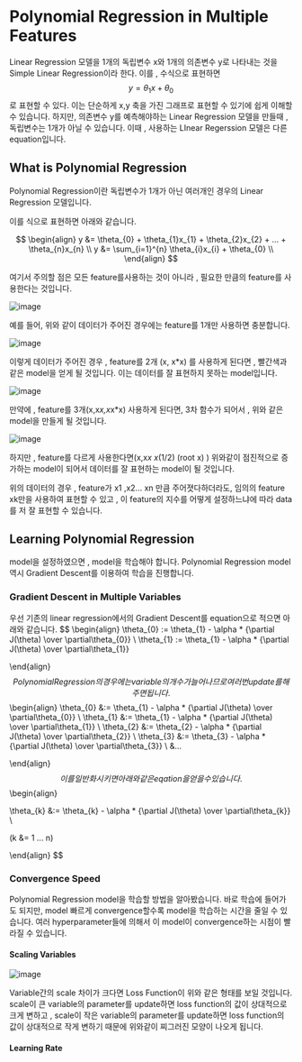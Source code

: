 # Polynomial Regression in Multiple Features

Linear Regression 모델을 1개의 독립변수 x와 1개의 의존변수 y로 나타내는 것을 Simple Linear Regression이라 한다. 이를 , 수식으로 표현하면  
$$
y = \theta_{1} x + \theta_{0}
$$
로 표현할 수 있다. 이는 단순하게 x,y 축을 가진 그래프로 표현할 수 있기에 쉽게 이해할 수 있습니다. 하지만, 의존변수 y를 예측해야하는 Linear Regression 모델을 만들때 , 독립변수는 1개가 아닐 수 있습니다. 이때 , 사용하는 LInear Regerssion 모델은 다른 equation입니다. 

## What is Polynomial Regression

Polynomial Regression이란 독립변수가 1개가 아닌 여러개인 경우의 Linear Regression 모델입니다.  

이를 식으로 표현하면  아래와 같습니다.


$$
\begin{align}
y &= \theta_{0} + \theta_{1}x_{1} + \theta_{2}x_{2} + ... + \theta_{n}x_{n} \\
y &= \sum_{i=1}^{n} \theta_{i}x_{i} + \theta_{0} \\
\end{align}
$$

여기서 주의할 점은 모든 feature를사용하는 것이 아니라 , 필요한 만큼의 feature를 사용한다는 것입니다.

![image](https://user-images.githubusercontent.com/50165842/170036215-31ef848c-168f-4f1d-9f17-e7c39509d458.png)

예를 들어, 위와 같이 데이터가 주어진 경우에는 feature를 1개만 사용하면 충분합니다.

![image](https://user-images.githubusercontent.com/50165842/170036527-36e28dc6-2dea-4dab-8e9e-affe47055672.png)

이렇게 데이터가 주어진 경우 , feature를 2개 (x, x*x) 를 사용하게 된다면 , 빨간색과 같은  model을 얻게 될 것입니다. 이는 데이터를 잘 표현하지 못하는 model입니다. 

![image](https://user-images.githubusercontent.com/50165842/170037696-19d8cc0f-6b60-406e-b677-682a83f1e860.png)



만약에 , feature를 3개(x,x*x,x*x*x) 사용하게 된다면, 3차 함수가 되어서 , 위와 같은  model을 만들게 될 것입니다.



![image](https://user-images.githubusercontent.com/50165842/170037425-e9b1f125-6509-4e66-ae16-905a7445b020.png)

하지만 , feature를 다르게 사용한다면(x,x*x x*(1/2) (root x) ) 위와같이 점진적으로 증가하는 model이 되어서 데이터를 잘 표현하는 model이 될 것입니다. 



위의 데이터의 경우 , feature가 x1 ,x2... xn 만큼 주어졋다하더라도, 임의의 feature xk만을 사용하여 표현할 수 있고 , 이 feature의 지수를 어떻게 설정하느냐에 따라 data를 저 잘 표현할 수 있습니다.



## Learning Polynomial Regression 

model을 설정하였으면 ,  model을 학습해야 합니다. Polynomial Regression model 역시 Gradient Descent를 이용하여 학습을 진행합니다.

### Gradient Descent in Multiple Variables

우선 기존의 linear regression에서의 Gradient Descent를 equation으로 적으면 아래와 같습니다.
$$
\begin{align}
\theta_{0} := \theta_{1} - \alpha * {\partial J(\theta) \over \partial\theta_{0}} \\
\theta_{1} :=  \theta_{1} - \alpha * {\partial J(\theta) \over \partial\theta_{1}}

\end{align}
$$
Polynomial Regression의 경우에는 variable의 개수가 늘어나므로 여러번 update를 해주면 됩니다.
$$
\begin{align}
\theta_{0} &:= \theta_{1} - \alpha * {\partial J(\theta) \over \partial\theta_{0}} \\
\theta_{1} &:=  \theta_{1} - \alpha * {\partial J(\theta) \over \partial\theta_{1}} \\
\theta_{2} &:=  \theta_{2} - \alpha * {\partial J(\theta) \over \partial\theta_{2}} \\
\theta_{3} &:=  \theta_{3} - \alpha * {\partial J(\theta) \over \partial\theta_{3}} \\
&...


\end{align}
$$
이를 일반화시키면 아래와 같은 eqation을 얻을 수 있습니다.
$$
\begin{align}

\theta_{k} &:=  \theta_{k} - \alpha * {\partial J(\theta) \over \partial\theta_{k}} \\

(k &= 1 ... n)

\end{align}
$$


### Convergence Speed

Polynomial Regression model을 학습할 방법을 알아봤습니다. 바로 학습에 들어가도 되지만, model 빠르게 convergence할수록 model을 학습하는 시간을 줄일 수 있습니다. 여러 hyperparameter들에 의해서 이 model이 convergence하는 시점이 빨라질 수 있습니다. 

#### Scaling Variables

![image](https://user-images.githubusercontent.com/50165842/170268003-1fd87952-68ed-492f-9ba4-e0169e7117ae.png)

Variable간의 scale 차이가 크다면 Loss Function이  위와 같은 형태를 보일 것입니다.  scale이 큰 variable의  parameter를 update하면 loss function의 값이 상대적으로 크게 변하고 , scale이 작은 variable의 parameter를 update하면 loss function의 값이 상대적으로 작게  변하기 때문에 위와같이 찌그러진 모양이 나오게 됩니다. 

#### Learning Rate



#### 








